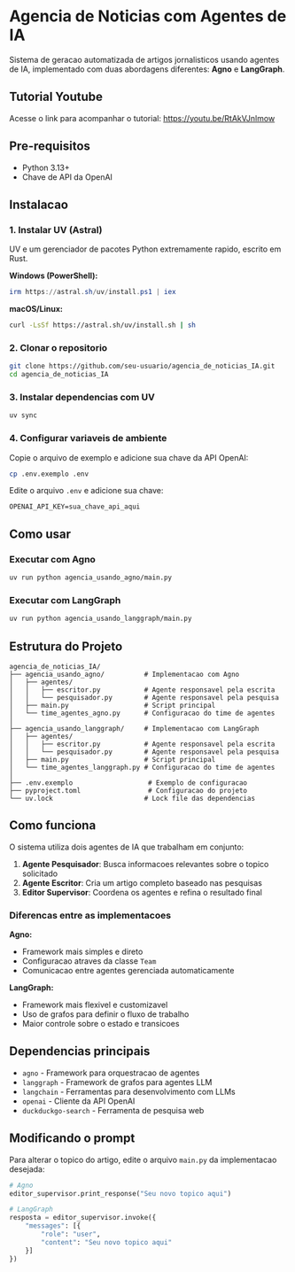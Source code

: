 # Agencia de Noticias com Agentes de IA

Sistema de geracao automatizada de artigos jornalisticos usando agentes de IA, implementado com duas abordagens diferentes: **Agno** e **LangGraph**.

## Tutorial Youtube

Acesse o link para acompanhar o tutorial: https://youtu.be/RtAkVJnlmow

## Pre-requisitos

- Python 3.13+
- Chave de API da OpenAI

## Instalacao

### 1. Instalar UV (Astral)

UV e um gerenciador de pacotes Python extremamente rapido, escrito em Rust.

**Windows (PowerShell):**
```powershell
irm https://astral.sh/uv/install.ps1 | iex
```

**macOS/Linux:**
```bash
curl -LsSf https://astral.sh/uv/install.sh | sh
```

### 2. Clonar o repositorio

```bash
git clone https://github.com/seu-usuario/agencia_de_noticias_IA.git
cd agencia_de_noticias_IA
```

### 3. Instalar dependencias com UV

```bash
uv sync
```

### 4. Configurar variaveis de ambiente

Copie o arquivo de exemplo e adicione sua chave da API OpenAI:

```bash
cp .env.exemplo .env
```

Edite o arquivo `.env` e adicione sua chave:
```
OPENAI_API_KEY=sua_chave_api_aqui
```

## Como usar

### Executar com Agno

```bash
uv run python agencia_usando_agno/main.py
```

### Executar com LangGraph

```bash
uv run python agencia_usando_langgraph/main.py
```

## Estrutura do Projeto

```
agencia_de_noticias_IA/
├── agencia_usando_agno/          # Implementacao com Agno
│   ├── agentes/
│   │   ├── escritor.py           # Agente responsavel pela escrita
│   │   └── pesquisador.py        # Agente responsavel pela pesquisa
│   ├── main.py                   # Script principal
│   └── time_agentes_agno.py      # Configuracao do time de agentes
│
├── agencia_usando_langgraph/     # Implementacao com LangGraph
│   ├── agentes/
│   │   ├── escritor.py           # Agente responsavel pela escrita
│   │   └── pesquisador.py        # Agente responsavel pela pesquisa
│   ├── main.py                   # Script principal
│   └── time_agentes_langgraph.py # Configuracao do time de agentes
│
├── .env.exemplo                   # Exemplo de configuracao
├── pyproject.toml                 # Configuracao do projeto
└── uv.lock                       # Lock file das dependencias
```

## Como funciona

O sistema utiliza dois agentes de IA que trabalham em conjunto:

1. **Agente Pesquisador**: Busca informacoes relevantes sobre o topico solicitado
2. **Agente Escritor**: Cria um artigo completo baseado nas pesquisas
3. **Editor Supervisor**: Coordena os agentes e refina o resultado final

### Diferencas entre as implementacoes

**Agno:**
- Framework mais simples e direto
- Configuracao atraves da classe `Team`
- Comunicacao entre agentes gerenciada automaticamente

**LangGraph:**
- Framework mais flexivel e customizavel
- Uso de grafos para definir o fluxo de trabalho
- Maior controle sobre o estado e transicoes

## Dependencias principais

- `agno` - Framework para orquestracao de agentes
- `langgraph` - Framework de grafos para agentes LLM
- `langchain` - Ferramentas para desenvolvimento com LLMs
- `openai` - Cliente da API OpenAI
- `duckduckgo-search` - Ferramenta de pesquisa web

## Modificando o prompt

Para alterar o topico do artigo, edite o arquivo `main.py` da implementacao desejada:

```python
# Agno
editor_supervisor.print_response("Seu novo topico aqui")

# LangGraph
resposta = editor_supervisor.invoke({
    "messages": [{
        "role": "user",
        "content": "Seu novo topico aqui"
    }]
})
```